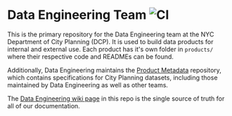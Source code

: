 # Data Engineering Team ![CI](https://github.com/NYCPlanning/data-engineering/actions/workflows/nightly_qa.yml/badge.svg)

This is the primary repository for the Data Engineering team at the NYC Department of City Planning (DCP). It is used to build data products for internal and external use. Each product has it's own folder in `products/` where their respective code and READMEs can be found.

Additionally, Data Engineering maintains the [Product Metadata](https://github.com/NYCPlanning/product-metadata) repository, which contains specifications for City Planning datasets, including those maintained by Data Engineering as well as other teams.

The [Data Engineering wiki page](https://github.com/NYCPlanning/data-engineering/wiki) in this repo is the single source of truth for all of our documentation.
